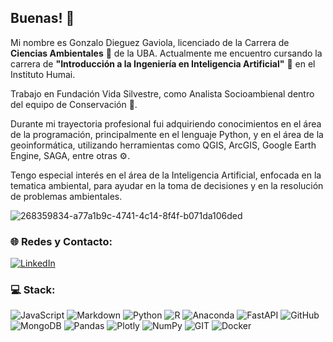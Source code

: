 ## Buenas! 👋

Mi nombre es Gonzalo Dieguez Gaviola, licenciado de la Carrera de **Ciencias Ambientales** 🌳 de la UBA. Actualmente me encuentro cursando la carrera de **"Introducción a la Ingeniería en Inteligencia Artificial"** 🤖 en el Instituto Humai. 

Trabajo en Fundación Vida Silvestre, como Analista Socioambienal dentro del equipo de Conservación 🐯.

Durante mi trayectoria profesional fui adquiriendo conocimientos en el área de la programación, principalmente en el lenguaje Python, y en el área de la geoinformática, utilizando herramientas como QGIS, ArcGIS, Google Earth Engine, SAGA, entre otras ⚙️.

Tengo especial interés en el área de la Inteligencia Artificial, enfocada en la tematica ambiental, para ayudar en la toma de decisiones y en la resolución de problemas ambientales.

![268359834-a77a1b9c-4741-4c14-8f4f-b071da106ded](https://github.com/GDieguezG/GDieguezG/assets/69656526/302ff36e-27d5-46de-a9ac-6341324a76f2)

### 🌐 Redes y Contacto:
[![LinkedIn](https://img.shields.io/badge/LinkedIn-%230077B5.svg?logo=linkedin&logoColor=white)](https://www.linkedin.com/in/gonzalo-dieguez-gaviola/) 

### 💻 Stack:
![JavaScript](https://img.shields.io/badge/javascript-%23323330.svg?style=for-the-badge&logo=javascript&logoColor=%23F7DF1E) ![Markdown](https://img.shields.io/badge/markdown-%23000000.svg?style=for-the-badge&logo=markdown&logoColor=white) ![Python](https://img.shields.io/badge/python-3670A0?style=for-the-badge&logo=python&logoColor=ffdd54) ![R](https://img.shields.io/badge/r-%23276DC3.svg?style=for-the-badge&logo=r&logoColor=white) ![Anaconda](https://img.shields.io/badge/Anaconda-%2344A833.svg?style=for-the-badge&logo=anaconda&logoColor=white) ![FastAPI](https://img.shields.io/badge/FastAPI-005571?style=for-the-badge&logo=fastapi) ![GitHub](https://img.shields.io/badge/GitHub-%23121011.svg?style=for-the-badge&logo=github&logoColor=white) ![MongoDB](https://img.shields.io/badge/MongoDB-%234ea94b.svg?style=for-the-badge&logo=mongodb&logoColor=white) ![Pandas](https://img.shields.io/badge/pandas-%23150458.svg?style=for-the-badge&logo=pandas&logoColor=white) ![Plotly](https://img.shields.io/badge/Plotly-%233F4F75.svg?style=for-the-badge&logo=plotly&logoColor=white) ![NumPy](https://img.shields.io/badge/numpy-%23013243.svg?style=for-the-badge&logo=numpy&logoColor=white) ![GIT](https://img.shields.io/badge/Git-fc6d26?style=for-the-badge&logo=git&logoColor=white) ![Docker](https://img.shields.io/badge/docker-%230db7ed.svg?style=for-the-badge&logo=docker&logoColor=white)


<!--
Agregar Herramientas con Iconos


